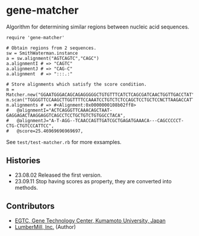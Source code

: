 # gene-matcher
Algorithm for determining similar regions between nucleic acid sequences.


```
require 'gene-matcher'

# Obtain regions from 2 sequences.
sw = SmithWaterman.instance
a = sw.alignment("AGTCAGTC","CAGC")
a.alignmentI # => "CAGTC"
a.alignmentJ # => "CAG-C"
a.alignment  # => ":::.:"

# Store alignments which satisfy the score condition.
m = Matcher.new("GGAATGGGACAGCAGAGGGGGCTGTGTTTCATCTCAGCGATCAACTGGTTGACCTAT",0.1)
m.scan("TGGGGTTCCAAGCTTGGTTTTCCAAATCCTGTCTCTCCAGCTCCTGCTCCNCTTAAGACCATTTGCTGTGTCAACCGGTCTGAACTAGAGGAATCTGAGGTCAGCAGAGGTCACCCAGACTCAGGGTTCAAACAGCTAATGAGGAGACAAGGAGGTCAGCCTCCTGCTGTCTGTGGCCTACATGGGAGCAGCGGCGATCTGGGAACAACACTGCGGTTTGAG")
m.alignments # => #<Alignment:0x0000000108b02ff8>
#   @alignmentI="ACTCAGGGTTCAAACAGCTAAT-GAGGAGACTAAGGAGGTCAGCCTCCTGCTGTCTGTGGCCTACA",
#   @alignmentJ="A-T-AGG--TCAACCAGTTGATCGCTGAGATGAAACA---CAGCCCCCT-CTG-CTGTCCCATTCC",
#   @score=25.46969696969697,
```

See `test/test-matcher.rb` for more exsamples.

## Histories
- 23.08.02 Released the first version.
- 23.09.11 Stop having scores as property, they are converted into methods.

## Contributors
- [EGTC, Gene Technology Center, Kumamoto University, Japan](https://egtc.jp)
- [LumberMill, Inc.](https://lmlab.net) (Author)
